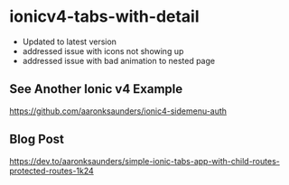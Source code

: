 # ionicv4-tabs-with-detail

- Updated to latest version
- addressed issue with icons not showing up
- addressed issue with bad animation to nested page

## See Another Ionic v4 Example 
https://github.com/aaronksaunders/ionic4-sidemenu-auth

## Blog Post
https://dev.to/aaronksaunders/simple-ionic-tabs-app-with-child-routes-protected-routes-1k24
